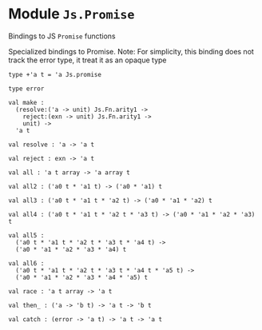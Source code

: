 
# Module `Js.Promise`

Bindings to JS `Promise` functions

Specialized bindings to Promise. Note: For simplicity, this binding does not track the error type, it treat it as an opaque type

```
type +'a t = 'a Js.promise
```
```
type error
```
```
val make : 
  (resolve:('a -> unit) Js.Fn.arity1 ->
    reject:(exn -> unit) Js.Fn.arity1 ->
    unit) ->
  'a t
```
```
val resolve : 'a -> 'a t
```
```
val reject : exn -> 'a t
```
```
val all : 'a t array -> 'a array t
```
```
val all2 : ('a0 t * 'a1 t) -> ('a0 * 'a1) t
```
```
val all3 : ('a0 t * 'a1 t * 'a2 t) -> ('a0 * 'a1 * 'a2) t
```
```
val all4 : ('a0 t * 'a1 t * 'a2 t * 'a3 t) -> ('a0 * 'a1 * 'a2 * 'a3) t
```
```
val all5 : 
  ('a0 t * 'a1 t * 'a2 t * 'a3 t * 'a4 t) ->
  ('a0 * 'a1 * 'a2 * 'a3 * 'a4) t
```
```
val all6 : 
  ('a0 t * 'a1 t * 'a2 t * 'a3 t * 'a4 t * 'a5 t) ->
  ('a0 * 'a1 * 'a2 * 'a3 * 'a4 * 'a5) t
```
```
val race : 'a t array -> 'a t
```
```
val then_ : ('a -> 'b t) -> 'a t -> 'b t
```
```
val catch : (error -> 'a t) -> 'a t -> 'a t
```